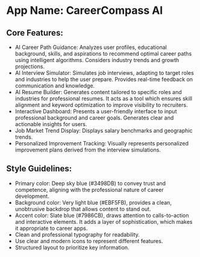 # **App Name**: CareerCompass AI

## Core Features:

- AI Career Path Guidance: Analyzes user profiles, educational background, skills, and aspirations to recommend optimal career paths using intelligent algorithms. Considers industry trends and growth projections.
- AI Interview Simulator: Simulates job interviews, adapting to target roles and industries to help the user prepare. Provides real-time feedback on communication and knowledge.
- AI Resume Builder: Generates content tailored to specific roles and industries for professional resumes. It acts as a tool which ensures skill alignment and keyword optimization to improve visibility to recruiters.
- Interactive Dashboard: Presents a user-friendly interface to input professional background and career goals. Generates clear and actionable insights for users.
- Job Market Trend Display: Displays salary benchmarks and geographic trends.
- Personalized Improvement Tracking: Visually represents personalized improvement plans derived from the interview simulations.

## Style Guidelines:

- Primary color: Deep sky blue (#3498DB) to convey trust and competence, aligning with the professional nature of career development.
- Background color: Very light blue (#EBF5FB), provides a clean, unobtrusive backdrop that allows content to stand out.
- Accent color: Slate blue (#7986CB), draws attention to calls-to-action and interactive elements. It adds a layer of sophistication, which makes it appropriate to career apps.
- Clean and professional typography for readability.
- Use clear and modern icons to represent different features.
- Structured layout to prioritize key information.